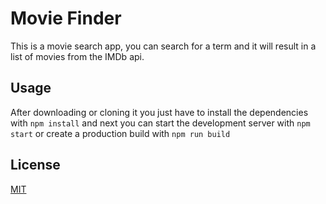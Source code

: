 # Movie Finder

This is a movie search app, you can search for a term and it will result in a list of movies from the IMDb api.

## Usage

After downloading or cloning it you just have to install the dependencies with `npm install` and next you can start the development server with `npm start` or create a production build with `npm run build`

## License
[MIT](https://choosealicense.com/licenses/mit/)
